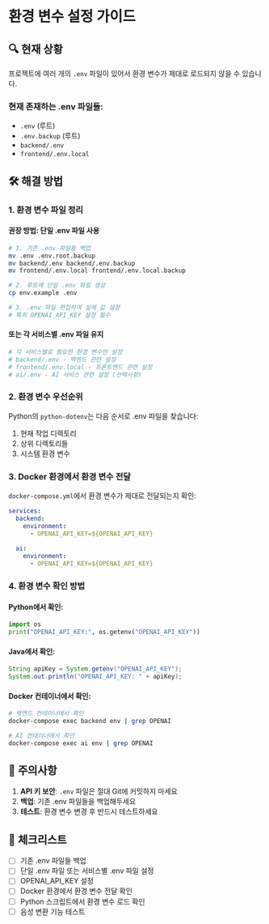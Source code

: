 # 환경 변수 설정 가이드

## 🔍 현재 상황
프로젝트에 여러 개의 `.env` 파일이 있어서 환경 변수가 제대로 로드되지 않을 수 있습니다.

### 현재 존재하는 .env 파일들:
- `.env` (루트)
- `.env.backup` (루트)
- `backend/.env`
- `frontend/.env.local`

## 🛠️ 해결 방법

### 1. 환경 변수 파일 정리

#### 권장 방법: 단일 .env 파일 사용
```bash
# 1. 기존 .env 파일들 백업
mv .env .env.root.backup
mv backend/.env backend/.env.backup
mv frontend/.env.local frontend/.env.local.backup

# 2. 루트에 단일 .env 파일 생성
cp env.example .env

# 3. .env 파일 편집하여 실제 값 설정
# 특히 OPENAI_API_KEY 설정 필수
```

#### 또는 각 서비스별 .env 파일 유지
```bash
# 각 서비스별로 필요한 환경 변수만 설정
# backend/.env - 백엔드 관련 설정
# frontend/.env.local - 프론트엔드 관련 설정
# ai/.env - AI 서비스 관련 설정 (선택사항)
```

### 2. 환경 변수 우선순위

Python의 `python-dotenv`는 다음 순서로 .env 파일을 찾습니다:
1. 현재 작업 디렉토리
2. 상위 디렉토리들
3. 시스템 환경 변수

### 3. Docker 환경에서 환경 변수 전달

`docker-compose.yml`에서 환경 변수가 제대로 전달되는지 확인:

```yaml
services:
  backend:
    environment:
      - OPENAI_API_KEY=${OPENAI_API_KEY}
  
  ai:
    environment:
      - OPENAI_API_KEY=${OPENAI_API_KEY}
```

### 4. 환경 변수 확인 방법

#### Python에서 확인:
```python
import os
print("OPENAI_API_KEY:", os.getenv("OPENAI_API_KEY"))
```

#### Java에서 확인:
```java
String apiKey = System.getenv("OPENAI_API_KEY");
System.out.println("OPENAI_API_KEY: " + apiKey);
```

#### Docker 컨테이너에서 확인:
```bash
# 백엔드 컨테이너에서 확인
docker-compose exec backend env | grep OPENAI

# AI 컨테이너에서 확인
docker-compose exec ai env | grep OPENAI
```

## 🚨 주의사항

1. **API 키 보안**: `.env` 파일은 절대 Git에 커밋하지 마세요
2. **백업**: 기존 .env 파일들을 백업해두세요
3. **테스트**: 환경 변수 변경 후 반드시 테스트하세요

## 📝 체크리스트

- [ ] 기존 .env 파일들 백업
- [ ] 단일 .env 파일 또는 서비스별 .env 파일 설정
- [ ] OPENAI_API_KEY 설정
- [ ] Docker 환경에서 환경 변수 전달 확인
- [ ] Python 스크립트에서 환경 변수 로드 확인
- [ ] 음성 변환 기능 테스트
